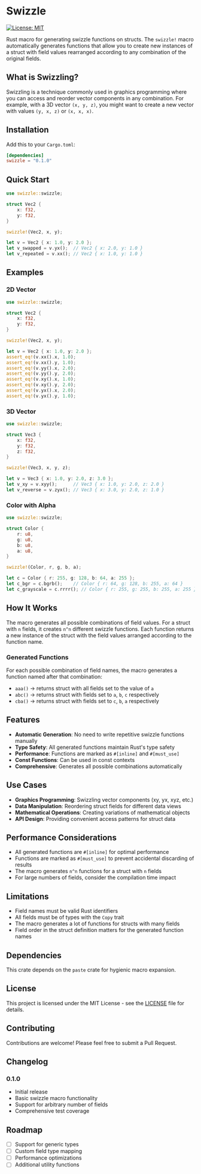 # Swizzle

[![License: MIT](https://img.shields.io/badge/License-MIT-yellow.svg)](https://opensource.org/licenses/MIT)

Rust macro for generating swizzle functions on structs. The `swizzle!` macro automatically generates functions that allow you to create new instances of a struct with field values rearranged according to any combination of the original fields.

## What is Swizzling?

Swizzling is a technique commonly used in graphics programming where you can access and reorder vector components in any combination. For example, with a 3D vector `(x, y, z)`, you might want to create a new vector with values `(y, x, z)` or `(x, x, x)`.

## Installation

Add this to your `Cargo.toml`:

```toml
[dependencies]
swizzle = "0.1.0"
```

## Quick Start

```rust
use swizzle::swizzle;

struct Vec2 {
    x: f32,
    y: f32,
}

swizzle!(Vec2, x, y);

let v = Vec2 { x: 1.0, y: 2.0 };
let v_swapped = v.yx();  // Vec2 { x: 2.0, y: 1.0 }
let v_repeated = v.xx(); // Vec2 { x: 1.0, y: 1.0 }
```

## Examples

### 2D Vector
```rust
use swizzle::swizzle;

struct Vec2 {
    x: f32,
    y: f32,
}

swizzle!(Vec2, x, y);

let v = Vec2 { x: 1.0, y: 2.0 };
assert_eq!(v.xx().x, 1.0);
assert_eq!(v.xx().y, 1.0);
assert_eq!(v.yy().x, 2.0);
assert_eq!(v.yy().y, 2.0);
assert_eq!(v.xy().x, 1.0);
assert_eq!(v.xy().y, 2.0);
assert_eq!(v.yx().x, 2.0);
assert_eq!(v.yx().y, 1.0);
```

### 3D Vector
```rust
use swizzle::swizzle;

struct Vec3 {
    x: f32,
    y: f32,
    z: f32,
}

swizzle!(Vec3, x, y, z);

let v = Vec3 { x: 1.0, y: 2.0, z: 3.0 };
let v_xy = v.xyy();      // Vec3 { x: 1.0, y: 2.0, z: 2.0 }
let v_reverse = v.zyx(); // Vec3 { x: 3.0, y: 2.0, z: 1.0 }
```

### Color with Alpha
```rust
use swizzle::swizzle;

struct Color {
    r: u8,
    g: u8,
    b: u8,
    a: u8,
}

swizzle!(Color, r, g, b, a);

let c = Color { r: 255, g: 128, b: 64, a: 255 };
let c_bgr = c.bgrb();    // Color { r: 64, g: 128, b: 255, a: 64 }
let c_grayscale = c.rrrr(); // Color { r: 255, g: 255, b: 255, a: 255 }
```

## How It Works

The macro generates all possible combinations of field values. For a struct with `n` fields, it creates `n^n` different swizzle functions. Each function returns a new instance of the struct with the field values arranged according to the function name.

### Generated Functions

For each possible combination of field names, the macro generates a function named after that combination:

- `aaa()` → returns struct with all fields set to the value of `a`
- `abc()` → returns struct with fields set to `a`, `b`, `c` respectively
- `cba()` → returns struct with fields set to `c`, `b`, `a` respectively

## Features

- **Automatic Generation**: No need to write repetitive swizzle functions manually
- **Type Safety**: All generated functions maintain Rust's type safety
- **Performance**: Functions are marked as `#[inline]` and `#[must_use]`
- **Const Functions**: Can be used in const contexts
- **Comprehensive**: Generates all possible combinations automatically

## Use Cases

- **Graphics Programming**: Swizzling vector components (xy, yx, xyz, etc.)
- **Data Manipulation**: Reordering struct fields for different data views
- **Mathematical Operations**: Creating variations of mathematical objects
- **API Design**: Providing convenient access patterns for struct data

## Performance Considerations

- All generated functions are `#[inline]` for optimal performance
- Functions are marked as `#[must_use]` to prevent accidental discarding of results
- The macro generates `n^n` functions for a struct with `n` fields
- For large numbers of fields, consider the compilation time impact

## Limitations

- Field names must be valid Rust identifiers
- All fields must be of types with the `Copy` trait
- The macro generates a lot of functions for structs with many fields
- Field order in the struct definition matters for the generated function names

## Dependencies

This crate depends on the `paste` crate for hygienic macro expansion.

## License

This project is licensed under the MIT License - see the [LICENSE](LICENSE) file for details.

## Contributing

Contributions are welcome! Please feel free to submit a Pull Request.

## Changelog

### 0.1.0
- Initial release
- Basic swizzle macro functionality
- Support for arbitrary number of fields
- Comprehensive test coverage

## Roadmap

- [ ] Support for generic types
- [ ] Custom field type mapping
- [ ] Performance optimizations
- [ ] Additional utility functions
